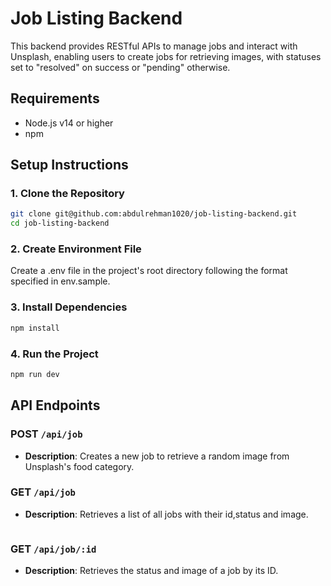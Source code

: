 # Job Listing Backend 

This backend provides RESTful APIs to manage jobs and interact with Unsplash, enabling users to create jobs for retrieving images, with statuses set to "resolved" on success or "pending" otherwise.


## Requirements

- Node.js v14 or higher
- npm 

## Setup Instructions

### 1. Clone the Repository

```bash
git clone git@github.com:abdulrehman1020/job-listing-backend.git
cd job-listing-backend
```

### 2. Create Environment File

Create a .env file in the project's root directory following the format specified in env.sample.

### 3. Install Dependencies

```bash
npm install
```

### 4. Run the Project

```bash
npm run dev
```

## API Endpoints

### POST `/api/job`

- **Description**: Creates a new job to retrieve a random image from Unsplash's food category.

### GET `/api/job`

- **Description**: Retrieves a list of all jobs with their id,status and image.
  ```

### GET `/api/job/:id`

- **Description**: Retrieves the status and image of a job by its ID.
  ```

